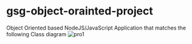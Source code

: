 # gsg-object-orainted-project
Object Oriented based NodeJS/JavaScript Application that matches the following Class diagram 
![pro1](https://user-images.githubusercontent.com/70340194/236534518-dcca4239-cbc0-4a12-a8f4-4a53887788d4.jpg)
